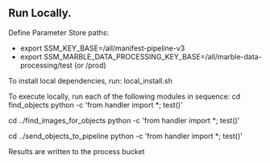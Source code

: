 
## Run Locally.
Define Parameter Store paths:
  * export SSM_KEY_BASE=/all/manifest-pipeline-v3
  * export SSM_MARBLE_DATA_PROCESSING_KEY_BASE=/all/marble-data-processing/test (or /prod)

To install local dependencies, run:  local_install.sh

To execute locally, run each of the following modules in sequence:
  cd find_objects
  python -c 'from handler import *; test()'

  cd ../find_images_for_objects
  python -c 'from handler import *; test()'

  cd ../send_objects_to_pipeline
  python -c 'from handler import *; test()'

Results are written to the process bucket
